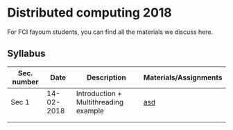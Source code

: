 # Distributed computing 2018

For FCI fayoum students, you can find all the materials we discuss here.

## Syllabus

| Sec. number | Date       | Description                           | Materials/Assignments                          |
| ----------- | ---------- | ------------------------------------- | ---------------------------------------------- |
| Sec 1       | 14-02-2018 | Introduction + Multithreading example | [asd](/Lab%20Assignments/Assignment%20One.pdf) |
|             |            |                                       |                                                |
|             |            |                                       |                                                |

